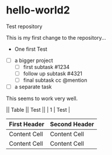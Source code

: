 # hello-world2

Test repository

This is my first change to the repository...

* One first Test

- [ ] a bigger project
  - [ ] first subtask #1234
  - [ ] follow up subtask #4321
  - [ ] final subtask cc @mention
- [ ] a separate task

This seems to work very well.

|| Table || Test ||
| 1 | Test |

First Header  | Second Header
------------- | -------------
Content Cell  | Content Cell
Content Cell  | Content Cell

